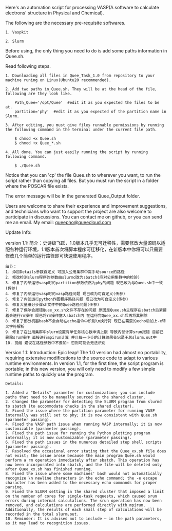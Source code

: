 Here's an automation script for processing VASP(A software to calculate electrons' structure in Physical and Chemical).

The following are the necessary pre-requisite softwares.

    1. Vaspkit

    2. Slurm

Before using, the only thing you need to do is add some paths information in Quee.sh. 

Read following steps.

    1. Downloading all files in Quee_Task_1.0 from repository to your machine runing on Linux(Ubuntu20 recommended).
    
    2. Add two paths in Quee.sh. They will be at the head of the file, following are they look like.

        Path_Quee='/opt/Quee'  #edit it as you expected the files to be at.
        partition='phy'  #edit it as you expected of the partition name in Slurm.

    3. After editing, you must give files runnable permissions by running the following command in the terminal under the current file path.

        $ chmod +x Quee.sh
        $ chmod +x Quee_*.sh

    4. All done. You can just easily running the script by running following command.

        $ ./Quee.sh

  Notice that you can 'cp' the file Quee.sh to wherever you want, to run the script rather than copying all files. But you must run the script in a folder where the POSCAR file exists.

  The error message will be in the generated Quee_Output folder.

  Users are welcome to share their experience and improvement suggestions, and technicians who want to support the project are also welcome to participate in discussions. You can contact me on github, or you can send me an email. 
  My email: queepho@queecloud.com


Update Info:

version 1.1: 简介：史诗级飞跃，1.0版本几乎无可迁移性，需要修改大量源码以适配各种运行环境，1.1版本首次将脚本程序可迁移化，在新版本中你将可以只需要修改几个简单的运行路径即可快速使用程序。

    细节：
    1. 添加Details参数自定义 可加入公用集群中需手动source的路径
    2. 修改检测slurm程序的参数由slurmd改为sbatch(应对公用集群中的检验)
    3. 修复了内部运行vasp时的partition参数依然为phy的问题 现已改为与Quee.sh中一致(传参)
    4. 修复了内部运行vasp时的vasp路径问题 现已改为可自定义(传参)
    5. 修复了内部运行python作图程序路径问题 现已改为可自定义(传参)
    6. 修复大量细分步骤sh文件中的Quee路径问题(传参)
    7. 修复了偶尔会报错Quee_xx.sh文件不存在的问题 原因是Quee.sh主程序在sbatch后紧接着会进行rm操作 现已将rm操作塞入sbatch内 在运行完Quee_xx.sh后再将其删除
    8. 修复了部分机器bash不会自动在echo指令中识别\n换行符 现已在需要的echo后加上-e转义字符解析
    9. 修复了在公用集群中slurm设置有单任务核心数申请上限 导致内部计算srun报错 目前已删除srun操作 直接进行mpirun计算 并且每一小步的计算结果会记录于总slurm.out中
    10. 提醒 建议在路径参数中不要加~ 否则可能会无法识别

Version 1.1: Introduction: Epic leap! The 1.0 version had almost no portability, requiring extensive modifications to the source code to adapt to various runtime environments. In version 1.1, for the first time, the script program is portable; in this new version, you will only need to modify a few simple runtime paths to quickly use the program.

    Details:

    1. Added a "Details" parameter for customization; you can include paths that need to be manually sourced in the shared cluster.
    2. Changed the parameter for detecting the SLURM program from slurmd to sbatch (to accommodate checks in the shared cluster).
    3. Fixed the issue where the partition parameter for running VASP internally was still set to phy; it is now consistent with Quee.sh (parameter passing).
    4. Fixed the VASP path issue when running VASP internally; it is now customizable (parameter passing).
    5. Fixed the path issue for running the Python plotting program internally; it is now customizable (parameter passing).
    6. Fixed the path issues in the numerous detailed step shell scripts (parameter passing).
    7. Resolved the occasional error stating that the Quee_xx.sh file does not exist; the issue arose because the main program Quee.sh would perform a rm operation immediately after sbatch. This operation has now been incorporated into sbatch, and the file will be deleted only after Quee_xx.sh has finished running.
    8. Fixed the issue where some machines' bash would not automatically recognize \n newline characters in the echo command; the -e escape character has been added to the necessary echo commands for proper parsing.
    9. Fixed the SLURM setting in the shared cluster that imposed a limit on the number of cores for single-task requests, which caused srun errors during internal calculations. The srun operation has now been removed, and calculations are performed directly with mpirun. Additionally, the results of each small step of calculations will be recorded in the total slurm.out.
    10. Reminder: It is advised not to include ~ in the path parameters, as it may lead to recognition issues.